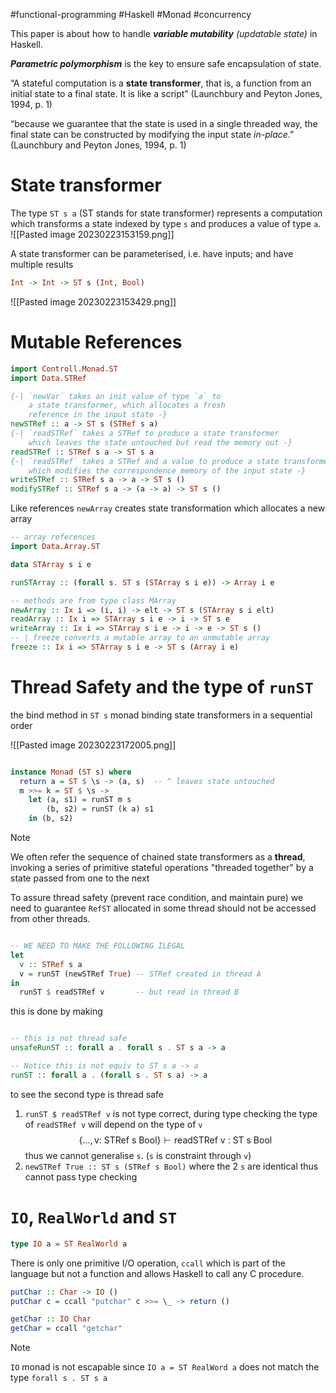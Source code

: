#functional-programming #Haskell #Monad #concurrency 

This paper is about how to handle **_variable mutability_** _(updatable state)_ in Haskell.

**_Parametric polymorphism_** is the key to ensure safe encapsulation of state.

“A stateful computation is a **state transformer**, that is, a function from an initial state to a final state. It is like a script” (Launchbury and Peyton Jones, 1994, p. 1)

“because we guarantee that the state is used in a single threaded way, the final state can be constructed by modifying the input state _in-place_.” (Launchbury and Peyton Jones, 1994, p. 1)

# State transformer

The type `ST s a` (ST stands for state transformer) represents a computation which transforms a state indexed by type `s` and produces a value of type `a`.
![[Pasted image 20230223153159.png]]

A state transformer can be parameterised, i.e. have inputs; and have multiple results

```haskell
Int -> Int -> ST s (Int, Bool)
```
![[Pasted image 20230223153429.png]]


# Mutable References

```haskell
import Controll.Monad.ST
import Data.STRef

{-| `newVar` takes an init value of type `a` to
    a state transformer, which allocates a fresh 
    reference in the input state -}
newSTRef :: a -> ST s (STRef s a)
{-| `readSTRef` takes a STRef to produce a state transformer 
    which leaves the state untouched but read the memory out -}
readSTRef :: STRef s a -> ST s a
{-| `readSTRef` takes a STRef and a value to produce a state transformer 
    which modifies the correspondence memory of the input state -}
writeSTRef :: STRef s a -> a -> ST s ()
modifySTRef :: STRef s a -> (a -> a) -> ST s ()
```

Like references `newArray` creates state transformation which allocates a new array 

```haskell
-- array references
import Data.Array.ST

data STArray s i e

runSTArray :: (forall s. ST s (STArray s i e)) -> Array i e

-- methods are from type class MArray
newArray :: Ix i => (i, i) -> elt -> ST s (STArray s i elt)
readArray :: Ix i => STArray s i e -> i -> ST s e
writeArray :: Ix i => STArray s i e -> i -> e -> ST s ()
-- | freeze converts a mutable array to an unmutable array
freeze :: Ix i => STArray s i e -> ST s (Array i e)
```


# Thread Safety and the type of `runST`

the bind method in `ST s` monad binding state transformers in a sequential order 

![[Pasted image 20230223172005.png]]

```haskell

instance Monad (ST s) where 
  return a = ST $ \s -> (a, s)  -- ^ leaves state untouched
  m >>= k = ST $ \s -> 
    let (a, s1) = runST m s
        (b, s2) = runST (k a) s1 
    in (b, s2)
```

>[!note]
>We often refer the sequence of chained state transformers as a **thread**, invoking a series of primitive stateful operations "threaded together" by a state passed from one to the next

To assure thread safety (prevent race condition, and maintain pure) we need to guarantee `RefST` allocated in some thread should not be accessed from other threads.

```haskell

-- WE NEED TO MAKE THE FOLLOWING ILEGAL
let 
  v :: STRef s a
  v = runST (newSTRef True) -- STRef created in thread A
in 
  runST $ readSTRef v       -- but read in thread B
```

this is done by making 

```haskell

-- this is not thread safe
unsafeRunST :: forall a . forall s . ST s a -> a

-- Notice this is not equiv to ST s a -> a
runST :: forall a . (forall s . ST s a) -> a
```

to see the second type is thread safe
1. `runST $ readSTRef v`  is not type correct, during type checking the type of `readSTRef v` will depend on the type of `v`  
  $$
    \{\dots, \text{v: STRef s Bool}\} \vdash \text{readSTRef v : ST s Bool}
 $$
    thus we cannot generalise `s`. (`s` is constraint through `v`)
2. `newSTRef True :: ST s (STRef s Bool)`  where the 2 `s` are identical thus cannot pass type checking


# `IO`, `RealWorld` and `ST` 

```haskell
type IO a = ST RealWorld a
```

There is only one primitive I/O operation, `ccall` which is part of the language but not a function and allows Haskell to call any C procedure.

```haskell
putChar :: Char -> IO ()
putChar c = ccall "putchar" c >>= \_ -> return ()

getChar :: IO Char
getChar = ccall "getchar"
```

> [!note]
> `IO` monad is not escapable since `IO a = ST RealWord a` does not match the type `forall s . ST s a` 
 
